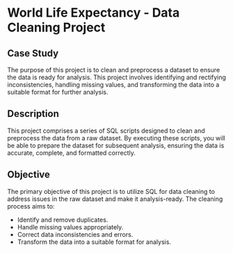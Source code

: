 # World Life Expectancy - Data Cleaning Project

## Case Study
The purpose of this project is to clean and preprocess a dataset to ensure the data is ready for analysis. This project involves identifying and rectifying inconsistencies, handling missing values, and transforming the data into a suitable format for further analysis.

## Description
This project comprises a series of SQL scripts designed to clean and preprocess the data from a raw dataset. By executing these scripts, you will be able to prepare the dataset for subsequent analysis, ensuring the data is accurate, complete, and formatted correctly.

## Objective
The primary objective of this project is to utilize SQL for data cleaning to address issues in the raw dataset and make it analysis-ready. The cleaning process aims to:

- Identify and remove duplicates.
- Handle missing values appropriately.
- Correct data inconsistencies and errors.
- Transform the data into a suitable format for analysis.
